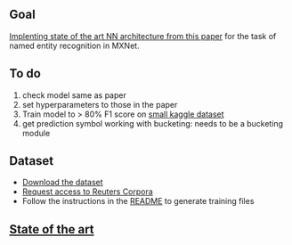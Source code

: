 ## Goal

[Implenting state of the art NN architecture from this paper](https://www.aclweb.org/anthology/Q16-1026) for the task of named entity recognition in MXNet.

## To do

1. check model same as paper
2. set hyperparameters to those in the paper
3. Train model to > 80% F1 score on [small kaggle dataset](https://www.kaggle.com/abhinavwalia95/entity-annotated-corpus)
4. get prediction symbol working with bucketing: needs to be a bucketing module

## Dataset

- [Download the dataset](https://www.clips.uantwerpen.be/conll2003/ner.tgz)
- [Request access to Reuters Corpora](http://trec.nist.gov/data/reuters/reuters.html)
- Follow the instructions in the [README](https://www.clips.uantwerpen.be/conll2003/ner/000README) to generate training files
## [State of the art](https://aclweb.org/aclwiki/CONLL-2003_(State_of_the_art))
